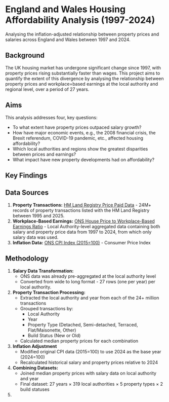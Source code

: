 # England and Wales Housing Affordability Analysis (1997-2024)
Analysing the inflation-adjusted relationship between property prices and salaries across England and Wales between 1997 and 2024.
## Background
The UK housing market has undergone significant change since 1997, with property prices rising substantially faster than wages. This project aims to quantify the extent of this divergence by analysing the relationship between property prices and workplace=based earnings at the local authority and regional level, over a period of 27 years.
## Aims
This analysis addresses four, key questions:
- To what extent have property prices outpaced salary growth?
- How have major economic events, e.g., the 2008 financial crisis, the Brexit referendum, COVID-19 pandemic, etc., affected housing affordability?
- Which local authorities and regions show the greatest disparities between prices and earnings?
- What impact have new property developments had on affordability?
## Key Findings

## Data Sources
1. **Property Transactions:** [HM Land Registry Price Paid Data](https://www.gov.uk/government/statistical-data-sets/price-paid-data-downloads) - 24M+ records of property transactions listed with the HM Land Registry between 1995 and 2025.
2. **Workplace-Based Earnings:** [ONS House Price to Workplace-Based Earnings Ratio](https://www.ons.gov.uk/peoplepopulationandcommunity/housing/datasets/ratioofhousepricetoworkplacebasedearningslowerquartileandmedian) - Local Authority-level aggregated data containing both salary and property price data from 1997 to 2024, from which only salary data was used.
3. **Inflation Data:** [ONS CPI Index (2015=100)](https://www.ons.gov.uk/economy/inflationandpriceindices/timeseries/d7bt/mm23) - Consumer Price Index
## Methodology
1. **Salary Data Transformation:**
   - ONS data was already pre-aggregated at the local authority level
   - Converted from wide to long format - 27 rows (one per year) per local authority.
2. **Property Transaction Processing:**
   - Extracted the local authority and year from each of the 24+ million transactions
   - Grouped transactions by:
     - Local Authority
     - Year
     - Property Type (Detached, Semi-detached, Terraced, Flat/Maisonette, Other)
     - Build Status (New or Old)
    - Calculated median property prices for each combination
3. **Inflation Adjustment**
   - Modified original CPI data (2015=100) to use 2024 as the base year (2024=100)
   - Recalculated historical salary and property prices relative to 2024
4. **Combining Datasets:**
   - Joined median property prices with salary data on local authority and year
   - Final dataset: 27 years × 319 local authorities × 5 property types × 2 build statuses
5. 

